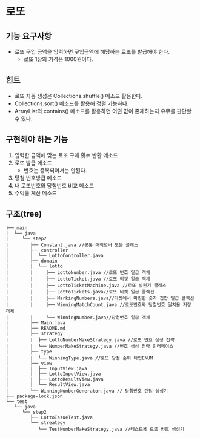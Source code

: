 # 로또
## 기능 요구사항
* 로또 구입 금액을 입력하면 구입금액에 해당하는 로또를 발급해야 한다.
    * 로또 1장의 가격은 1000원이다.

## 힌트
* 로또 자동 생성은 Collections.shuffle() 메소드 활용한다.
* Collections.sort() 메소드를 활용해 정렬 가능하다.
* ArrayList의 contains() 메소드를 활용하면 어떤 값이 존재하는지 유무를 판단할 수 있다.

## 구현해야 하는 기능
1. 입력한 금액에 맞는 로또 구매 횟수 반환 메소드
2. 로또 발급 메소드
    * 번호는 중복되어서는 안된다.
3. 당첨 번호방급 메소드
4. 내 로또번호와 당첨번호 비교 메소드
5. 수익률 계산 메소드

## 구조(tree)
```
├── main
|  └── java
|     └── step2
|        ├── Constant.java //공통 매직넘버 모음 클래스
|        ├── controller
|        |  └── LottoController.java 
|        ├── domain
|        |  └── lotto
|        |     ├── LottoNumber.java //로또 번호 일급 객체
|        |     ├── LottoTicket.java //로또 티켓 일급 객체
|        |     ├── LottoTicketMachine.java //로또 발권기 클래스
|        |     ├── LottoTickets.java//로또 티켓 일급 콜렉션
|        |     ├── MarkingNumbers.java//티켓에서 마킹한 숫자 집합 일급 콜렉션
|        |     ├── WinningMatchCount.java //로또번호와 당첨번호 일치율 저장 객체
|        |     └── WinningNumber.java//당첨번호 일급 객체
|        ├── Main.java
|        ├── README.md
|        ├── strategy
|        |  ├── LottoNumberMakeStrategy.java //로또 번호 생성 전략
|        |  └── NumberMakeStrategy.java //번호 생성 전략 인터페이스
|        ├── type
|        |  └── WinningType.java //로또 당첨 순위 타입ENUM
|        ├── view
|        |  ├── InputView.java 
|        |  ├── LottoInputView.java
|        |  ├── LottoResultView.java
|        |  └── ResultView.java
|        └── WinningNumberGenerator.java // 당첨번호 랜덤 생성기
├── package-lock.json
└── test
   └── java
      └── step2
         ├── LottoIssueTest.java
         └── streategy
            └── TestNumberMakeStrategy.java //테스트용 로또 번호 생성기
```

